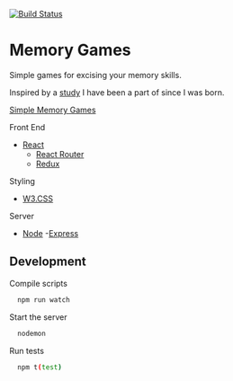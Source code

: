 [![Build Status](https://travis-ci.org/aneylon/memory-games.svg?branch=master)](https://travis-ci.org/aneylon/memory-games)

# Memory Games
Simple games for excising your memory skills.

Inspired by a [study](http://www.colorado.edu/ibg/research/human-research-studies/colorado-adoption-project) I have been a part of since I was born.

[Simple Memory Games](http://simple-memory-games.herokuapp.com/)

Front End
- [React](https://facebook.github.io/react)
  - [React Router](https://reacttraining.com/react-router/)
  - [Redux](http://redux.js.org/)

Styling
- [W3.CSS](https://www.w3schools.com/w3css)

Server
- [Node](https://nodejs.org)
  -[Express](https://expressjs.com)

## Development
Compile scripts
```bash
  npm run watch
```

Start the server
```bash
  nodemon
```

Run tests
```bash
  npm t(test)
```
